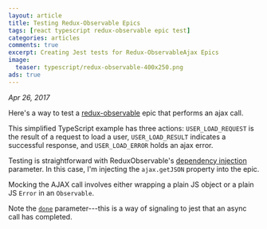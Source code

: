 ```yaml
---
layout: article
title: Testing Redux-Observable Epics
tags: [react typescript redux-observable epic test]
categories: articles
comments: true
excerpt: Creating Jest tests for Redux-ObservableAjax Epics
image:
  teaser: typescript/redux-observable-400x250.png
ads: true
---
```


*Apr 26, 2017*

Here's a way to test a [redux-observable](https://redux-observable.js.org/) epic that 
performs an ajax call.

This simplified TypeScript
example has three actions: `USER_LOAD_REQUEST` is the result of a request to load a user, 
`USER_LOAD_RESULT` indicates a successful response, and `USER_LOAD_ERROR` holds an 
ajax error.

<script src="https://gist.github.com/mikebridge/7509ca969e4e33f18149432257fbe8fd.js"></script>

Testing is straightforward with ReduxObservable's 
[dependency injection](https://redux-observable.js.org/docs/recipes/InjectingDependenciesIntoEpics.html) 
parameter.  In this case, I'm injecting the `ajax.getJSON` property into the epic.

Mocking the AJAX call involves either wrapping a plain JS object or a plain JS `Error` in an 
`Observable`.

<script src="https://gist.github.com/mikebridge/b27933835ddb87b9d859e37419b36801.js"></script>

Note the [`done`](https://facebook.github.io/jest/docs/asynchronous.html) parameter---this is a way of 
signaling to jest that an async call has completed.



